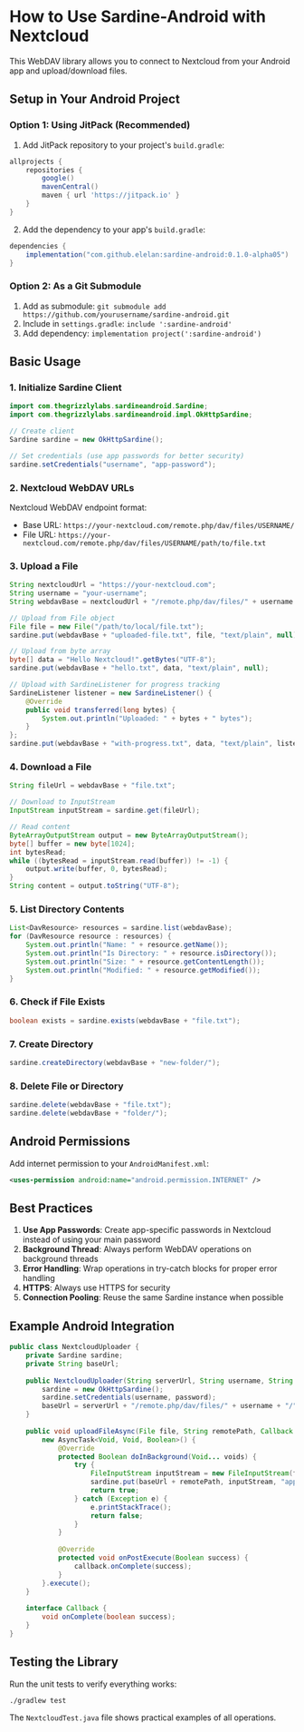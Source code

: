 # How to Use Sardine-Android with Nextcloud

This WebDAV library allows you to connect to Nextcloud from your Android app and upload/download files.

## Setup in Your Android Project

### Option 1: Using JitPack (Recommended)

1. Add JitPack repository to your project's `build.gradle`:
```gradle
allprojects {
    repositories {
        google()
        mavenCentral()
        maven { url 'https://jitpack.io' }
    }
}
```

2. Add the dependency to your app's `build.gradle`:
```gradle
dependencies {
    implementation("com.github.elelan:sardine-android:0.1.0-alpha05")
}
```

### Option 2: As a Git Submodule

1. Add as submodule: `git submodule add https://github.com/yourusername/sardine-android.git`
2. Include in `settings.gradle`: `include ':sardine-android'`
3. Add dependency: `implementation project(':sardine-android')`

## Basic Usage

### 1. Initialize Sardine Client

```java
import com.thegrizzlylabs.sardineandroid.Sardine;
import com.thegrizzlylabs.sardineandroid.impl.OkHttpSardine;

// Create client
Sardine sardine = new OkHttpSardine();

// Set credentials (use app passwords for better security)
sardine.setCredentials("username", "app-password");
```

### 2. Nextcloud WebDAV URLs

Nextcloud WebDAV endpoint format:
- Base URL: `https://your-nextcloud.com/remote.php/dav/files/USERNAME/`
- File URL: `https://your-nextcloud.com/remote.php/dav/files/USERNAME/path/to/file.txt`

### 3. Upload a File

```java
String nextcloudUrl = "https://your-nextcloud.com";
String username = "your-username";
String webdavBase = nextcloudUrl + "/remote.php/dav/files/" + username + "/";

// Upload from File object
File file = new File("/path/to/local/file.txt");
sardine.put(webdavBase + "uploaded-file.txt", file, "text/plain", null);

// Upload from byte array
byte[] data = "Hello Nextcloud!".getBytes("UTF-8");
sardine.put(webdavBase + "hello.txt", data, "text/plain", null);

// Upload with SardineListener for progress tracking
SardineListener listener = new SardineListener() {
    @Override
    public void transferred(long bytes) {
        System.out.println("Uploaded: " + bytes + " bytes");
    }
};
sardine.put(webdavBase + "with-progress.txt", data, "text/plain", listener);
```

### 4. Download a File

```java
String fileUrl = webdavBase + "file.txt";

// Download to InputStream
InputStream inputStream = sardine.get(fileUrl);

// Read content
ByteArrayOutputStream output = new ByteArrayOutputStream();
byte[] buffer = new byte[1024];
int bytesRead;
while ((bytesRead = inputStream.read(buffer)) != -1) {
    output.write(buffer, 0, bytesRead);
}
String content = output.toString("UTF-8");
```

### 5. List Directory Contents

```java
List<DavResource> resources = sardine.list(webdavBase);
for (DavResource resource : resources) {
    System.out.println("Name: " + resource.getName());
    System.out.println("Is Directory: " + resource.isDirectory());
    System.out.println("Size: " + resource.getContentLength());
    System.out.println("Modified: " + resource.getModified());
}
```

### 6. Check if File Exists

```java
boolean exists = sardine.exists(webdavBase + "file.txt");
```

### 7. Create Directory

```java
sardine.createDirectory(webdavBase + "new-folder/");
```

### 8. Delete File or Directory

```java
sardine.delete(webdavBase + "file.txt");
sardine.delete(webdavBase + "folder/");
```

## Android Permissions

Add internet permission to your `AndroidManifest.xml`:

```xml
<uses-permission android:name="android.permission.INTERNET" />
```

## Best Practices

1. **Use App Passwords**: Create app-specific passwords in Nextcloud instead of using your main password
2. **Background Thread**: Always perform WebDAV operations on background threads
3. **Error Handling**: Wrap operations in try-catch blocks for proper error handling
4. **HTTPS**: Always use HTTPS for security
5. **Connection Pooling**: Reuse the same Sardine instance when possible

## Example Android Integration

```java
public class NextcloudUploader {
    private Sardine sardine;
    private String baseUrl;
    
    public NextcloudUploader(String serverUrl, String username, String password) {
        sardine = new OkHttpSardine();
        sardine.setCredentials(username, password);
        baseUrl = serverUrl + "/remote.php/dav/files/" + username + "/";
    }
    
    public void uploadFileAsync(File file, String remotePath, Callback callback) {
        new AsyncTask<Void, Void, Boolean>() {
            @Override
            protected Boolean doInBackground(Void... voids) {
                try {
                    FileInputStream inputStream = new FileInputStream(file);
                    sardine.put(baseUrl + remotePath, inputStream, "application/octet-stream");
                    return true;
                } catch (Exception e) {
                    e.printStackTrace();
                    return false;
                }
            }
            
            @Override
            protected void onPostExecute(Boolean success) {
                callback.onComplete(success);
            }
        }.execute();
    }
    
    interface Callback {
        void onComplete(boolean success);
    }
}
```

## Testing the Library

Run the unit tests to verify everything works:
```bash
./gradlew test
```

The `NextcloudTest.java` file shows practical examples of all operations.

